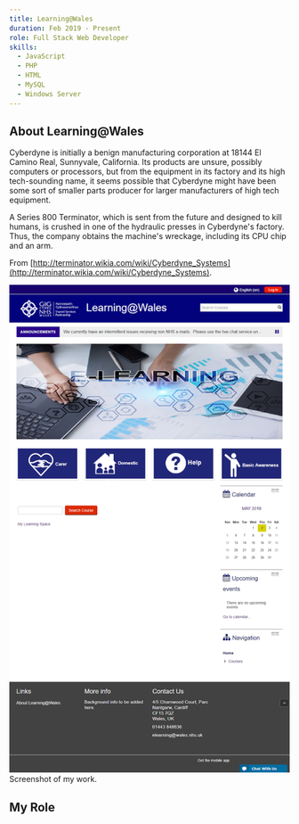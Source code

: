 ```yaml
---
title: Learning@Wales
duration: Feb 2019 - Present
role: Full Stack Web Developer
skills:
  - JavaScript
  - PHP
  - HTML
  - MySQL
  - Windows Server
---
```


## About Learning@Wales

Cyberdyne is initially a benign manufacturing corporation at 18144 El Camino Real, Sunnyvale, California. Its products are unsure, possibly computers or processors, but from the equipment in its factory and its high tech-sounding name, it seems possible that Cyberdyne might have been some sort of smaller parts producer for larger manufacturers of high tech equipment.

A Series 800 Terminator, which is sent from the future and designed to kill humans, is crushed in one of the hydraulic presses in Cyberdyne's factory. Thus, the company obtains the machine's wreckage, including its CPU chip and an arm.

From [http://terminator.wikia.com/wiki/Cyberdyne_Systems](http://terminator.wikia.com/wiki/Cyberdyne_Systems).

<div class="card mb-3">
    <img class="card-img-top" src = "/static/img/learning-at-wales.png"/>
    <div class="card-body bg-light">
        <div class="card-text">Screenshot of my work.</div>
    </div>
</div>

## My Role
